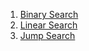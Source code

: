 1. [Binary Search](./Binary%20Search/)
2. [Linear Search](./Linear%20Search/)
3. [Jump Search](./Jump%20Search/)
